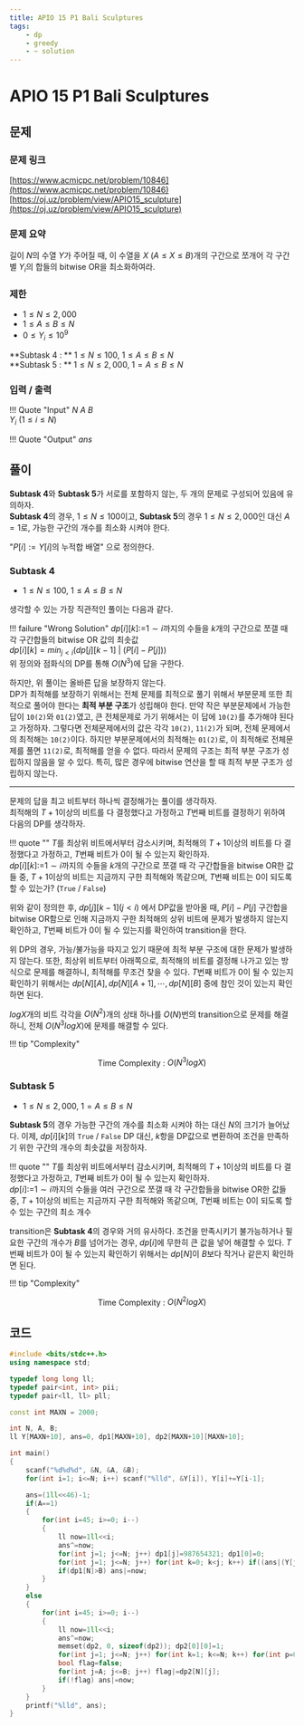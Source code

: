 ```yaml
---
title: APIO 15 P1 Bali Sculptures
tags:
    - dp
    - greedy
    - ~ solution
---
```


# APIO 15 P1 Bali Sculptures

## 문제

### 문제 링크
[https://www.acmicpc.net/problem/10846](https://www.acmicpc.net/problem/10846)  
[https://oj.uz/problem/view/APIO15_sculpture](https://oj.uz/problem/view/APIO15_sculpture)

### 문제 요약
길이 $N$의 수열 $Y$가 주어질 때, 이 수열을 $X$ $(A \leq X \leq B)$개의 구간으로 쪼개어 각 구간별 $Y_i$의 합들의 bitwise OR을 최소화하여라.

### 제한
+ $1 \leq N \leq 2,000$  
+ $1 \leq A \leq B \leq N$  
+ $0 \leq Y_i \leq 10^9$  
  
**Subtask 4 : ** $1 \leq N \leq 100$, $1 \leq A \leq B \leq N$  
**Subtask 5 : ** $1 \leq N \leq 2,000$, $1 = A \leq B \leq N$

### 입력 / 출력
!!! Quote "Input"
    $N$ $A$ $B$  
    $Y_i$ $(1 \leq i \leq N)$

!!! Quote "Output"
    $ans$

## 풀이

**Subtask 4**와 **Subtask 5**가 서로를 포함하지 않는, 두 개의 문제로 구성되어 있음에 유의하자.  
**Subtask 4**의 경우, $1 \leq N \leq 100$이고, **Subtask 5**의 경우 $1 \leq N \leq 2,000$인 대신 $A=1$로, 가능한 구간의 개수를 최소화 시켜야 한다.

"$P[i]:=Y[i]$의 누적합 배열" 으로 정의한다.

### Subtask 4

+ $1 \leq N \leq 100$, $1 \leq A \leq B \leq N$

생각할 수 있는 가장 직관적인 풀이는 다음과 같다.

!!! failure "Wrong Solution"
    $dp[i][k]:=$$1 \sim i$까지의 수들을 $k$개의 구간으로 쪼갤 때 각 구간합들의 bitwise OR 값의 최솟값  
    $dp[i][k]=min_{j<i} (dp[j][k-1] \ | \ (P[i]-P[j]))$  
    위 정의와 점화식의 DP를 통해 $O(N^3)$에 답을 구한다.

하지만, 위 풀이는 올바른 답을 보장하지 않는다.  
DP가 최적해를 보장하기 위해서는 전체 문제를 최적으로 풀기 위해서 부분문제 또한 최적으로 풀어야 한다는 **최적 부분 구조**가 성립해야 한다.
만약 작은 부분문제에서 가능한 답이 `10(2)`와 `01(2)`였고, 큰 전체문제로 가기 위해서는 이 답에 `10(2)`를 추가해야 된다고 가정하자.
그렇다면 전체문제에서의 값은 각각 `10(2)`, `11(2)`가 되며, 전체 문제에서의 최적해는 `10(2)`이다.
하지만 부분문제에서의 최적해는 `01(2)`로, 이 최적해로 전체문제를 풀면 `11(2)`로, 최적해를 얻을 수 없다.
따라서 문제의 구조는 최적 부분 구조가 성립하지 않음을 알 수 있다.
특히, 많은 경우에 bitwise 연산을 할 때 최적 부분 구조가 성립하지 않는다.

---

문제의 답을 최고 비트부터 하나씩 결정해가는 풀이를 생각하자.  
최적해의 $T+1$이상의 비트를 다 결정했다고 가정하고 $T$번째 비트를 결정하기 위하여 다음의 DP를 생각하자.

!!! quote ""
    $T$를 최상위 비트에서부터 감소시키며, 최적해의 $T+1$이상의 비트를 다 결정했다고 가정하고, $T$번째 비트가 $0$이 될 수 있는지 확인하자.  
    $dp[i][k]:=$$1 \sim i$까지의 수들을 $k$개의 구간으로 쪼갤 때 각 구간합들을 bitwise OR한 값들 중, $T+1$이상의 비트는 지금까지 구한 최적해와 똑같으며, $T$번째 비트는 $0$이 되도록 할 수 있는가? (`True` / `False`)

위와 같이 정의한 후, $dp[j][k-1] (j < i)$ 에서 DP값을 받아올 때, $P[i]-P[j]$ 구간합을 bitwise OR함으로 인해 지금까지 구한 최적해의 상위 비트에 문제가 발생하지 않는지 확인하고, $T$번째 비트가 0이 될 수 있는지를 확인하여 transition을 한다.

위 DP의 경우, 가능/불가능을 따지고 있기 때문에 최적 부분 구조에 대한 문제가 발생하지 않는다.
또한, 최상위 비트부터 아래쪽으로, 최적해의 비트를 결정해 나가고 있는 방식으로 문제를 해결하니, 최적해를 무조건 찾을 수 있다.
$T$번째 비트가 $0$이 될 수 있는지 확인하기 위해서는 $dp[N][A], dp[N][A+1], \cdots, dp[N][B]$ 중에 참인 것이 있는지 확인하면 된다.

$logX$개의 비트 각각을 $O(N^2)$개의 상태 하나를 $O(N)$번의 transition으로 문제를 해결하니, 전체 $O(N^3logX)$에 문제를 해결할 수 있다.

!!! tip "Complexity"
    <center>
    Time Complexity : $O(N^3logX)$
    </center>

### Subtask 5

+ $1 \leq N \leq 2,000$, $1 = A \leq B \leq N$

**Subtask 5**의 경우 가능한 구간의 개수를 최소화 시켜야 하는 대신 $N$의 크기가 늘어났다.
이제, $dp[i][k]$의 `True` / `False` DP 대신, $k$항을 DP값으로 변환하여 조건을 만족하기 위한 구간의 개수의 최솟값을 저장하자.

!!! quote ""
    $T$를 최상위 비트에서부터 감소시키며, 최적해의 $T+1$이상의 비트를 다 결정했다고 가정하고, $T$번째 비트가 $0$이 될 수 있는지 확인하자.  
    $dp[i]:=$$1 \sim i$까지의 수들을 여러 구간으로 쪼갤 때 각 구간합들을 bitwise OR한 값들 중, $T+1$이상의 비트는 지금까지 구한 최적해와 똑같으며, $T$번째 비트는 $0$이 되도록 할 수 있는 구간의 최소 개수

transition은 **Subtask 4**의 경우와 거의 유사하다.
조건을 만족시키기 불가능하거나 필요한 구간의 개수가 $B$를 넘어가는 경우, $dp[i]$에 무한히 큰 값을 넣어 해결할 수 있다.
$T$번째 비트가 $0$이 될 수 있는지 확인하기 위해서는 $dp[N]$이 $B$보다 작거나 같은지 확인하면 된다.



!!! tip "Complexity"
    <center>
    Time Complexity : $O(N^2logX)$
    </center>

## 코드
``` cpp linenums="1"
#include <bits/stdc++.h>
using namespace std;

typedef long long ll;
typedef pair<int, int> pii;
typedef pair<ll, ll> pll;

const int MAXN = 2000;

int N, A, B;
ll Y[MAXN+10], ans=0, dp1[MAXN+10], dp2[MAXN+10][MAXN+10];

int main()
{
    scanf("%d%d%d", &N, &A, &B);
    for(int i=1; i<=N; i++) scanf("%lld", &Y[i]), Y[i]+=Y[i-1];

    ans=(1ll<<46)-1;
    if(A==1)
    {
        for(int i=45; i>=0; i--)
        {
            ll now=1ll<<i;
            ans^=now;
            for(int j=1; j<=N; j++) dp1[j]=987654321; dp1[0]=0;
            for(int j=1; j<=N; j++) for(int k=0; k<j; k++) if((ans|(Y[j]-Y[k]))==ans) dp1[j]=min(dp1[j], dp1[k]+1);
            if(dp1[N]>B) ans|=now;
        }
    }
    else
    {
        for(int i=45; i>=0; i--)
        {
            ll now=1ll<<i;
            ans^=now;
            memset(dp2, 0, sizeof(dp2)); dp2[0][0]=1;
            for(int j=1; j<=N; j++) for(int k=1; k<=N; k++) for(int p=0; p<j; p++) if((ans|(Y[j]-Y[p]))==ans) dp2[j][k]|=dp2[p][k-1];
            bool flag=false;
            for(int j=A; j<=B; j++) flag|=dp2[N][j];
            if(!flag) ans|=now;
        }
    }
    printf("%lld", ans);
}
```